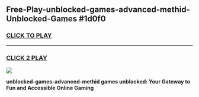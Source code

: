 
## Free-Play-unblocked-games-advanced-methid-Unblocked-Games #1d0f0
<h3>
<a href="https://news.freeplayer.one?title=unblocked-games-advanced-methid&ref=8M">CLICK TO PLAY</a></h3>
<hr>

<h3>
<a href="https://news.freeplayer.one?title=unblocked-games-advanced-methid&ref=8M">CLICK 2 PLAY</a>
  
</h3>

<a href="https://news.freeplayer.one?title=unblocked-games-advanced-methid&ref=8M"><img src="https://clearcache.store/games.png"></a>


**unblocked-games-advanced-methid games unblocked: Your Gateway to Fun and Accessible Online Gaming**
